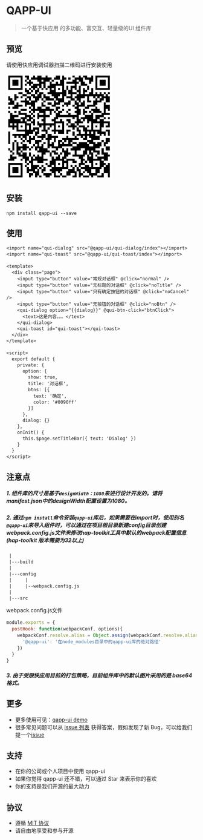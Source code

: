 # QAPP-UI

> 一个基于快应用 的多功能、富交互、轻量级的UI 组件库

## 预览

请使用快应用调试器扫描二维码进行安装使用

![二维码](./docs/assets/qrcode.png)

## 安装

```shell
npm install qapp-ui --save
```

## 使用

```ux
<import name="qui-dialog" src="@qapp-ui/qui-dialog/index"></import>
<import name="qui-toast" src="@qapp-ui/qui-toast/index"></import>

<template>
  <div class="page">
    <input type="button" value="常规对话框" @click="normal" />
    <input type="button" value="无标题的对话框" @click="noTitle" />
    <input type="button" value="只有确定按钮的对话框" @click="noCancel" />
    <input type="button" value="无按钮的对话框" @click="noBtn" />
    <qui-dialog option="{{dialog}}" @qui-btn-click="btnClick">
      <text>这是内容。。。</text>
    </qui-dialog>
    <qui-toast id="qui-toast"></qui-toast>
  </div>
</template>

<script>
  export default {
    private: {
      option: {
        show: true,
        title: '对话框',
        btns: [{
          text: '确定',
          color: '#0090ff'
        }]
      },
      dialog: {}
    },
    onInit() {
      this.$page.setTitleBar({ text: 'Dialog' })
    }
  }
</script>
```

## 注意点

##### 1. 组件库的尺寸是基于`designWidth：1080`来进行设计开发的。请将manifest.json中的designWidth配置设置为1080。

##### 2. 通过`npm install`命令安装`qapp-ui`库后，如果需要在import时，使用别名`@qapp-ui`来导入组件时，可以通过在项目根目录新建config目录创建webpack.config.js文件来修改hap-toolkit工具中默认的webpack配置信息(hap-toolkit 版本需要为32以上)

```
 |
 |---build
 |
 |---config
 |     |
 |     |--webpack.config.js
 |
 |---src
```

webpack.config.js文件

```javascript
module.exports = {
  postHook: function(webpackConf, options){
    webpackConf.resolve.alias = Object.assign(webpackConf.resolve.alias || {}, {
      '@qapp-ui': '在node_modules目录中的qapp-ui库的绝对路径'
    })
  }
}
```

##### 3. 由于受限快应用目前的打包策略，目前组件库中的默认图片采用的是 base64格式。

## 更多

* 更多使用可见：[qapp-ui demo](https://github.com/qapp-ui/qapp-ui/tree/master/src)
* 很多常见问题可以从 [issue 列表](https://github.com/qapp-ui/qapp-ui/issues?utf8=%E2%9C%93&q=) 获得答案，假如发现了新 Bug，可以给我们提一个[issue](https://github.com/qapp-ui/qapp-ui/issues/new)

## 支持

* 在你的公司或个人项目中使用 qapp-ui
* 如果你觉得 qapp-ui 还不错，可以通过 Star 来表示你的喜欢
* 你的支持是我们开源的最大动力


## 协议

* 遵循 [MIT 协议](http://opensource.org/licenses/MIT)
* 请自由地享受和参与开源
